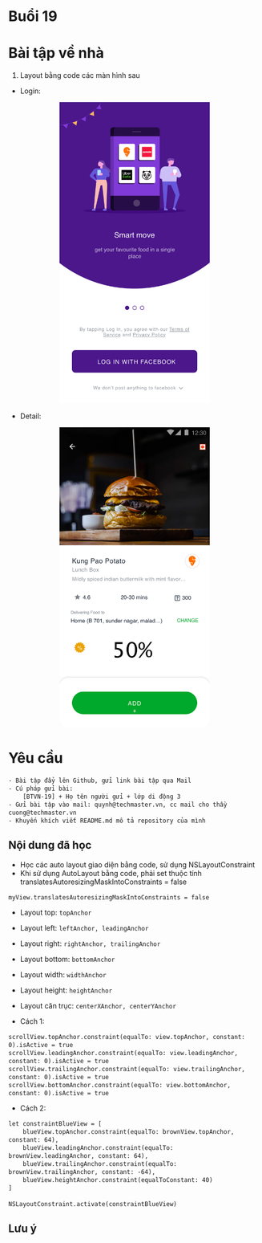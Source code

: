 
# Buổi 19

# Bài tập về nhà
1. Layout bằng code các màn hình sau
- Login:
<center><img src = "../img/login.png" width="300"></center>

- Detail:
<center><img src = "../img/Kungpao.png" width="300"></center>

# Yêu cầu
    - Bài tập đẩy lên Github, gửi link bài tập qua Mail
    - Cú pháp gửi bài:
        [BTVN-19] + Họ tên người gửi + lớp di động 3
    - Gửi bài tập vào mail: quynh@techmaster.vn, cc mail cho thầy cuong@techmaster.vn
    - Khuyến khích viết README.md mô tả repository của mình

## Nội dung đã học
- Học các auto layout giao diện bằng code, sử dụng NSLayoutConstraint
- Khi sử dụng AutoLayout bằng code, phải set thuộc tính translatesAutoresizingMaskIntoConstraints = false
```
myView.translatesAutoresizingMaskIntoConstraints = false
```
- Layout top:  ```topAnchor```
- Layout left:  ```leftAnchor, leadingAnchor```
- Layout right:  ```rightAnchor, trailingAnchor```
- Layout bottom:  ```bottomAnchor```
- Layout width:  ```widthAnchor```
- Layout height: ```heightAnchor```
- Layout căn trục: ```centerXAnchor, centerYAnchor```

- Cách 1:
```
scrollView.topAnchor.constraint(equalTo: view.topAnchor, constant: 0).isActive = true
scrollView.leadingAnchor.constraint(equalTo: view.leadingAnchor, constant: 0).isActive = true
scrollView.trailingAnchor.constraint(equalTo: view.trailingAnchor, constant: 0).isActive = true
scrollView.bottomAnchor.constraint(equalTo: view.bottomAnchor, constant: 0).isActive = true
```
- Cách 2:
```
let constraintBlueView = [
    blueView.topAnchor.constraint(equalTo: brownView.topAnchor, constant: 64),
    blueView.leadingAnchor.constraint(equalTo: brownView.leadingAnchor, constant: 64),
    blueView.trailingAnchor.constraint(equalTo: brownView.trailingAnchor, constant: -64),
    blueView.heightAnchor.constraint(equalToConstant: 40)
]

NSLayoutConstraint.activate(constraintBlueView)
```
## Lưu ý


